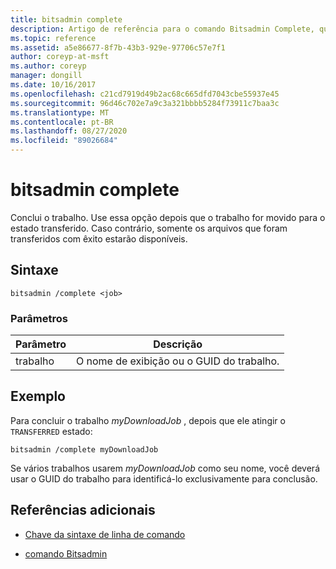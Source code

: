 ```yaml
---
title: bitsadmin complete
description: Artigo de referência para o comando Bitsadmin Complete, que conclui o trabalho.
ms.topic: reference
ms.assetid: a5e86677-8f7b-43b3-929e-97706c57e7f1
author: coreyp-at-msft
ms.author: coreyp
manager: dongill
ms.date: 10/16/2017
ms.openlocfilehash: c21cd7919d49b2ac68c665dfd7043cbe55937e45
ms.sourcegitcommit: 96d46c702e7a9c3a321bbbb5284f73911c7baa3c
ms.translationtype: MT
ms.contentlocale: pt-BR
ms.lasthandoff: 08/27/2020
ms.locfileid: "89026684"
---
```

# <a name="bitsadmin-complete"></a>bitsadmin complete

Conclui o trabalho. Use essa opção depois que o trabalho for movido para o estado transferido. Caso contrário, somente os arquivos que foram transferidos com êxito estarão disponíveis.

## <a name="syntax"></a>Sintaxe

```
bitsadmin /complete <job>
```

### <a name="parameters"></a>Parâmetros

| Parâmetro | Descrição |
| --------- | ----------- |
| trabalho | O nome de exibição ou o GUID do trabalho. |

## <a name="example"></a>Exemplo

Para concluir o trabalho *myDownloadJob* , depois que ele atingir o `TRANSFERRED` estado:

```
bitsadmin /complete myDownloadJob
```

Se vários trabalhos usarem *myDownloadJob* como seu nome, você deverá usar o GUID do trabalho para identificá-lo exclusivamente para conclusão.

## <a name="additional-references"></a>Referências adicionais

- [Chave da sintaxe de linha de comando](command-line-syntax-key.md)

- [comando Bitsadmin](bitsadmin.md)
